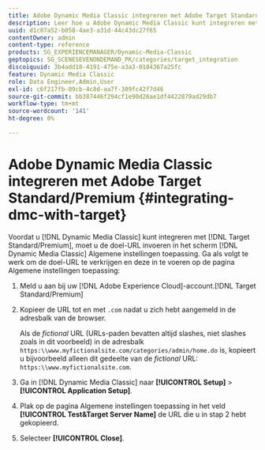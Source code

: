 ```yaml
---
title: Adobe Dynamic Media Classic integreren met Adobe Target Standard/Premium
description: Leer hoe u Adobe Dynamic Media Classic kunt integreren met Adobe Target Standard/Premium.
uuid: d1c07a52-b058-4ae3-a31d-44c43dc27f65
contentOwner: admin
content-type: reference
products: SG_EXPERIENCEMANAGER/Dynamic-Media-Classic
geptopics: SG_SCENESEVENONDEMAND_PK/categories/target_integration
discoiquuid: 3b4add18-4191-475e-a3a3-0184367a25fc
feature: Dynamic Media Classic
role: Data Engineer,Admin,User
exl-id: c6f217fb-89cb-4c8d-aa7f-309fc42f7d46
source-git-commit: bb387446f294cf1e90d26ae1df4422879ad29db7
workflow-type: tm+mt
source-wordcount: '141'
ht-degree: 0%

---
```


# Adobe Dynamic Media Classic integreren met Adobe Target Standard/Premium {#integrating-dmc-with-target}

Voordat u [!DNL Dynamic Media Classic] kunt integreren met [!DNL Target Standard/Premium], moet u de doel-URL invoeren in het scherm [!DNL Dynamic Media Classic] Algemene instellingen toepassing. Ga als volgt te werk om de doel-URL te verkrijgen en deze in te voeren op de pagina Algemene instellingen toepassing:

1. Meld u aan bij uw [!DNL Adobe Experience Cloud]-account.[!DNL Target Standard/Premium]
1. Kopieer de URL tot en met `.com` nadat u zich hebt aangemeld in de adresbalk van de browser.

   Als de *fictional* URL (URLs-paden bevatten altijd slashes, niet slashes zoals in dit voorbeeld) in de adresbalk `https:\\www.myfictionalsite.com/categories/admin/home.do` is, kopieert u bijvoorbeeld alleen dit gedeelte van de *fictional* URL: `https:\\www.myfictionalsite.com`.

1. Ga in [!DNL Dynamic Media Classic] naar **[!UICONTROL Setup]** > **[!UICONTROL Application Setup]**.
1. Plak op de pagina Algemene instellingen toepassing in het veld **[!UICONTROL Test&Target Server Name]** de URL die u in stap 2 hebt gekopieerd.
1. Selecteer **[!UICONTROL Close]**.
